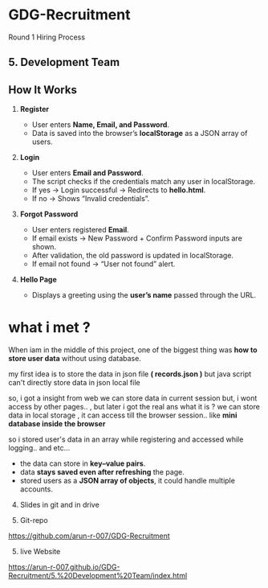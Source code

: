 # GDG-Recruitment
Round 1 Hiring Process


## 5. Development Team


## How It Works

1. **Register**

   * User enters **Name, Email, and Password**.
   * Data is saved into the browser’s **localStorage** as a JSON array of users.

2. **Login**

   * User enters **Email and Password**.
   * The script checks if the credentials match any user in localStorage.
   * If yes → Login successful → Redirects to **hello.html**.
   * If no → Shows “Invalid credentials”.

3. **Forgot Password**

   * User enters registered **Email**.
   * If email exists → New Password + Confirm Password inputs are shown.
   * After validation, the old password is updated in localStorage.
   * If email not found → “User not found” alert.

4. **Hello Page**

   * Displays a greeting using the **user’s name** passed through the URL.


# what i met ?

When iam in the middle of this project, one of the biggest thing was **how to store user data** without using database.

my first idea is to store the data in json file **( records.json )** but java script can't directly store data in json local file

so, i got a insight from web we can store data in current session but, i wont access by other pages.. , but later i got the real ans what it is ? we can store data in local storage , it can access till the browser session.. like **mini database inside the browser**

so i stored user's data in an array while registering and accessed while logging.. and etc...

* the data can store in  **key–value pairs**.
* data **stays saved even after refreshing** the page.
* stored users as a **JSON array of objects**, it could handle multiple accounts.


4. Slides
in git and in drive


5. Git-repo

https://github.com/arun-r-007/GDG-Recruitment

5. live Website

https://arun-r-007.github.io/GDG-Recruitment/5.%20Development%20Team/index.html